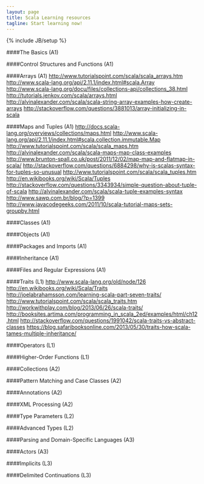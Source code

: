 ```yaml
---
layout: page
title: Scala Learning resources
tagline: Start learning now!
---
```

{% include JB/setup %}

####The Basics (A1)

####Control Structures and Functions (A1)

####Arrays (A1)
	http://www.tutorialspoint.com/scala/scala_arrays.htm
	http://www.scala-lang.org/api/2.11.1/index.html#scala.Array
	http://www.scala-lang.org/docu/files/collections-api/collections_38.html
	http://tutorials.jenkov.com/scala/arrays.html
	http://alvinalexander.com/scala/scala-string-array-examples-how-create-arrays
	http://stackoverflow.com/questions/3881013/array-initializing-in-scala


####Maps and Tuples (A1)
	http://docs.scala-lang.org/overviews/collections/maps.html
	http://www.scala-lang.org/api/2.11.1/index.html#scala.collection.immutable.Map
	http://www.tutorialspoint.com/scala/scala_maps.htm
	http://alvinalexander.com/scala/scala-maps-map-class-examples
	http://www.brunton-spall.co.uk/post/2011/12/02/map-map-and-flatmap-in-scala/
    http://stackoverflow.com/questions/6884298/why-is-scalas-syntax-for-tuples-so-unusual 
    http://www.tutorialspoint.com/scala/scala_tuples.htm
    http://en.wikibooks.org/wiki/Scala/Tuples
    http://stackoverflow.com/questions/3343934/simple-question-about-tuple-of-scala
    http://alvinalexander.com/scala/scala-tuple-examples-syntax
    http://www.sawp.com.br/blog/?p=1399
    http://www.javacodegeeks.com/2011/10/scala-tutorial-maps-sets-groupby.html

####Classes (A1)

####Objects (A1)

####Packages and Imports (A1)

####Inheritance (A1)

####Files and Regular Expressions (A1)

####Traits (L1)
    http://www.scala-lang.org/old/node/126
    http://en.wikibooks.org/wiki/Scala/Traits
    http://joelabrahamsson.com/learning-scala-part-seven-traits/
    http://www.tutorialspoint.com/scala/scala_traits.htm
    http://workwithplay.com/blog/2013/06/26/scala-traits/
    http://booksites.artima.com/programming_in_scala_2ed/examples/html/ch12.html
    http://stackoverflow.com/questions/1991042/scala-traits-vs-abstract-classes
    https://blog.safaribooksonline.com/2013/05/30/traits-how-scala-tames-multiple-inheritance/

####Operators (L1)

####Higher-Order Functions (L1)

####Collections (A2)

####Pattern Matching and Case Classes (A2)

####Annotations (A2)

####XML Processing (A2)

####Type Parameters (L2)

####Advanced Types  (L2)

####Parsing and Domain-Specific Languages (A3)

####Actors (A3)

####Implicits (L3)

####Delimited Continuations (L3)